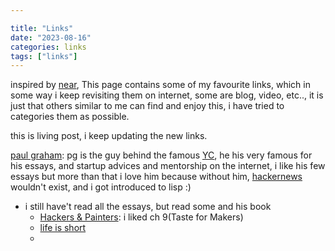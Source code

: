```yaml
---

title: "Links"
date: "2023-08-16"
categories: links
tags: ["links"]
---
```


inspired by [near](https://near.blog/my-favorite-links/), This page contains some of my favourite links, which in some way i keep revisiting them on internet, some are blog, video, etc.., it is just that others similar to me can find and enjoy this, i have tried to categories them as possible.

this is living post, i keep updating the new links.


[paul graham](https://twitter.com/paulg): pg is the guy behind the famous [YC](https://www.ycombinator.com/), he his very famous for his essays, and startup advices and mentorship on the internet, i like his few essays but more than that i love him because without him, [hackernews](https://news.ycombinator.com/) wouldn't exist, and i got introduced to lisp :)


 - i still have't read all the essays, but read some and his book
    - [Hackers & Painters](http://www.paulgraham.com/hackpaint.html): i liked ch 9(Taste for Makers)
    - [life is short](http://www.paulgraham.com/vb.html)
    -
